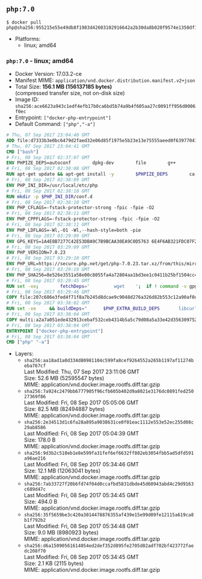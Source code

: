 ## `php:7.0`

```console
$ docker pull php@sha256:955215e55e49db8f1983d42603102916642a2b30da8b020f9574e1350df1ab07
```

-	Platforms:
	-	linux; amd64

### `php:7.0` - linux; amd64

-	Docker Version: 17.03.2-ce
-	Manifest MIME: `application/vnd.docker.distribution.manifest.v2+json`
-	Total Size: **156.1 MB (156137185 bytes)**  
	(compressed transfer size, not on-disk size)
-	Image ID: `sha256:ace6623a943c1edf4efb17b0ca6bd5b74a9b4f605aa27c0091ff956d0006f0ec`
-	Entrypoint: `["docker-php-entrypoint"]`
-	Default Command: `["php","-a"]`

```dockerfile
# Thu, 07 Sep 2017 23:04:40 GMT
ADD file:d7333b3e0bc6479d2faed32e06d85f1975e5b23e13e75555aeed0f639770413b in / 
# Thu, 07 Sep 2017 23:04:41 GMT
CMD ["bash"]
# Fri, 08 Sep 2017 02:37:07 GMT
ENV PHPIZE_DEPS=autoconf 		dpkg-dev 		file 		g++ 		gcc 		libc-dev 		libpcre3-dev 		make 		pkg-config 		re2c
# Fri, 08 Sep 2017 02:38:08 GMT
RUN apt-get update && apt-get install -y 		$PHPIZE_DEPS 		ca-certificates 		curl 		libedit2 		libsqlite3-0 		libxml2 		xz-utils 	--no-install-recommends && rm -r /var/lib/apt/lists/*
# Fri, 08 Sep 2017 02:38:09 GMT
ENV PHP_INI_DIR=/usr/local/etc/php
# Fri, 08 Sep 2017 02:38:10 GMT
RUN mkdir -p $PHP_INI_DIR/conf.d
# Fri, 08 Sep 2017 02:38:10 GMT
ENV PHP_CFLAGS=-fstack-protector-strong -fpic -fpie -O2
# Fri, 08 Sep 2017 02:38:11 GMT
ENV PHP_CPPFLAGS=-fstack-protector-strong -fpic -fpie -O2
# Fri, 08 Sep 2017 02:38:11 GMT
ENV PHP_LDFLAGS=-Wl,-O1 -Wl,--hash-style=both -pie
# Fri, 08 Sep 2017 03:29:09 GMT
ENV GPG_KEYS=1A4E8B7277C42E53DBA9C7B9BCAA30EA9C0D5763 6E4F6AB321FDC07F2C332E3AC2BF0BC433CFC8B3
# Fri, 08 Sep 2017 03:29:09 GMT
ENV PHP_VERSION=7.0.23
# Fri, 08 Sep 2017 03:29:10 GMT
ENV PHP_URL=https://secure.php.net/get/php-7.0.23.tar.xz/from/this/mirror PHP_ASC_URL=https://secure.php.net/get/php-7.0.23.tar.xz.asc/from/this/mirror
# Fri, 08 Sep 2017 03:29:10 GMT
ENV PHP_SHA256=8e526e3551a58e00c8055fa4a72804aa1bd3ee1c0411b25bf1504cc4992609df PHP_MD5=
# Fri, 08 Sep 2017 03:29:45 GMT
RUN set -xe; 		fetchDeps=' 		wget 	'; 	if ! command -v gpg > /dev/null; then 		fetchDeps="$fetchDeps 			dirmngr 			gnupg2 		"; 	fi; 	apt-get update; 	apt-get install -y --no-install-recommends $fetchDeps; 	rm -rf /var/lib/apt/lists/*; 		mkdir -p /usr/src; 	cd /usr/src; 		wget -O php.tar.xz "$PHP_URL"; 		if [ -n "$PHP_SHA256" ]; then 		echo "$PHP_SHA256 *php.tar.xz" | sha256sum -c -; 	fi; 	if [ -n "$PHP_MD5" ]; then 		echo "$PHP_MD5 *php.tar.xz" | md5sum -c -; 	fi; 		if [ -n "$PHP_ASC_URL" ]; then 		wget -O php.tar.xz.asc "$PHP_ASC_URL"; 		export GNUPGHOME="$(mktemp -d)"; 		for key in $GPG_KEYS; do 			gpg --keyserver ha.pool.sks-keyservers.net --recv-keys "$key"; 		done; 		gpg --batch --verify php.tar.xz.asc php.tar.xz; 		rm -rf "$GNUPGHOME"; 	fi; 		apt-get purge -y --auto-remove -o APT::AutoRemove::RecommendsImportant=false $fetchDeps
# Fri, 08 Sep 2017 03:29:46 GMT
COPY file:207c686e3fed4f71f8a7b245d8dcae9c9048d276a326d82b553c12a90af0c0ca in /usr/local/bin/ 
# Fri, 08 Sep 2017 03:38:02 GMT
RUN set -xe 	&& buildDeps=" 		$PHP_EXTRA_BUILD_DEPS 		libcurl4-openssl-dev 		libedit-dev 		libsqlite3-dev 		libssl-dev 		libxml2-dev 		zlib1g-dev 	" 	&& apt-get update && apt-get install -y $buildDeps --no-install-recommends && rm -rf /var/lib/apt/lists/* 		&& export CFLAGS="$PHP_CFLAGS" 		CPPFLAGS="$PHP_CPPFLAGS" 		LDFLAGS="$PHP_LDFLAGS" 	&& docker-php-source extract 	&& cd /usr/src/php 	&& gnuArch="$(dpkg-architecture --query DEB_BUILD_GNU_TYPE)" 	&& debMultiarch="$(dpkg-architecture --query DEB_BUILD_MULTIARCH)" 	&& if [ ! -d /usr/include/curl ]; then 		ln -sT "/usr/include/$debMultiarch/curl" /usr/local/include/curl; 	fi 	&& ./configure 		--build="$gnuArch" 		--with-config-file-path="$PHP_INI_DIR" 		--with-config-file-scan-dir="$PHP_INI_DIR/conf.d" 				--disable-cgi 				--enable-ftp 		--enable-mbstring 		--enable-mysqlnd 				--with-curl 		--with-libedit 		--with-openssl 		--with-zlib 				--with-pcre-regex=/usr 		--with-libdir="lib/$debMultiarch" 				$PHP_EXTRA_CONFIGURE_ARGS 	&& make -j "$(nproc)" 	&& make install 	&& { find /usr/local/bin /usr/local/sbin -type f -executable -exec strip --strip-all '{}' + || true; } 	&& make clean 	&& cd / 	&& docker-php-source delete 		&& apt-get purge -y --auto-remove -o APT::AutoRemove::RecommendsImportant=false $buildDeps 		&& pecl update-channels 	&& rm -rf /tmp/pear ~/.pearrc
# Fri, 08 Sep 2017 03:38:04 GMT
COPY multi:a2a7a051ede432913cebaf532ceb4314b5a5c79d08a5a33e42d3563097520588 in /usr/local/bin/ 
# Fri, 08 Sep 2017 03:38:04 GMT
ENTRYPOINT ["docker-php-entrypoint"]
# Fri, 08 Sep 2017 03:38:04 GMT
CMD ["php" "-a"]
```

-	Layers:
	-	`sha256:aa18ad1a0d334d80981104c599fa8cef9264552a265b1197af11274beba767cf`  
		Last Modified: Thu, 07 Sep 2017 23:11:06 GMT  
		Size: 52.6 MB (52595547 bytes)  
		MIME: application/vnd.docker.image.rootfs.diff.tar.gzip
	-	`sha256:7a924c2479bb6777905f96cfb605b402d9a8021e3176dc0891fed25027369f86`  
		Last Modified: Fri, 08 Sep 2017 05:05:06 GMT  
		Size: 82.5 MB (82494887 bytes)  
		MIME: application/vnd.docker.image.rootfs.diff.tar.gzip
	-	`sha256:2e34513d1c6fa28a895a9038631ce0f01eac1112e553e52ec255d08c29ab8586`  
		Last Modified: Fri, 08 Sep 2017 05:04:39 GMT  
		Size: 178.0 B  
		MIME: application/vnd.docker.image.rootfs.diff.tar.gzip
	-	`sha256:9d3b2c510eb1e8e599fa31fef6ef6632ff802eb3054fbb5ad5dfd591a96ae216`  
		Last Modified: Fri, 08 Sep 2017 05:34:46 GMT  
		Size: 12.1 MB (12063041 bytes)  
		MIME: application/vnd.docker.image.rootfs.diff.tar.gzip
	-	`sha256:7ab33727f20b6fd74f04d0ccafbd5831dbde45d60943abd4c29d9163c689d47c`  
		Last Modified: Fri, 08 Sep 2017 05:34:45 GMT  
		Size: 494.0 B  
		MIME: application/vnd.docker.image.rootfs.diff.tar.gzip
	-	`sha256:35f5659be3c420a3014478876355af439e15e99d09fe12115a619ca8b1f792b2`  
		Last Modified: Fri, 08 Sep 2017 05:34:48 GMT  
		Size: 9.0 MB (8980923 bytes)  
		MIME: application/vnd.docker.image.rootfs.diff.tar.gzip
	-	`sha256:d6a15090561614054ed2def352d895fe2705d02adf702bf423772faedc208f70`  
		Last Modified: Fri, 08 Sep 2017 05:34:45 GMT  
		Size: 2.1 KB (2115 bytes)  
		MIME: application/vnd.docker.image.rootfs.diff.tar.gzip
